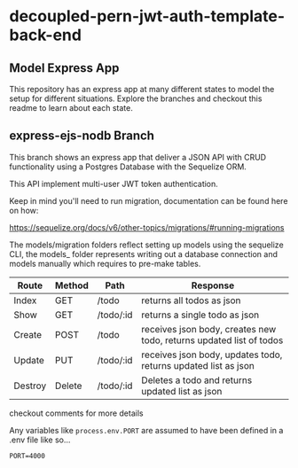 # decoupled-pern-jwt-auth-template-back-end 

## Model Express App

This repository has an express app at many different states to model the setup for different situations. Explore the branches and checkout this readme to learn about each state.

## express-ejs-nodb Branch

This branch shows an express app that deliver a JSON API with CRUD functionality using a Postgres Database with the Sequelize ORM.

This API implement multi-user JWT token authentication.

Keep in mind you'll need to run migration, documentation can be found here on how:

https://sequelize.org/docs/v6/other-topics/migrations/#running-migrations

The models/migration folders reflect setting up models using the sequelize CLI, the models_ folder represents writing out a database connection and models manually which requires to pre-make tables.

|Route|Method|Path|Response|
|-----|------|----|--------|
|Index|GET|/todo| returns all todos as json |
|Show|GET|/todo/:id| returns a single todo as json |
|Create|POST|/todo| receives json body, creates new todo, returns updated list of todos |
|Update|PUT|/todo/:id| receives json body, updates todo, returns updated list as json |
|Destroy|Delete|/todo/:id| Deletes a todo and returns updated list as json |

checkout comments for more details

Any variables like `process.env.PORT` are assumed to have been defined in a .env file like so...

```
PORT=4000
```